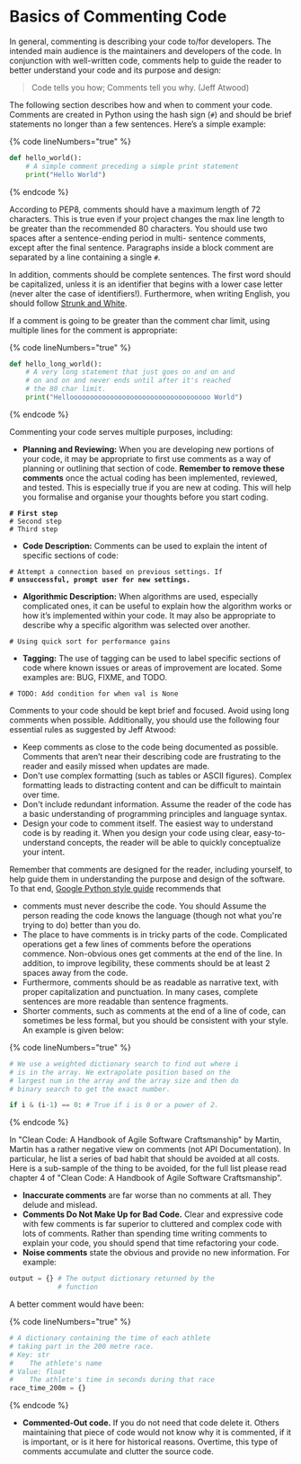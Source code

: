 # Basics of Commenting Code

In general, commenting is describing your code to/for developers. The intended main audience is the maintainers and developers of the code. In conjunction with well-written code, comments help to guide the reader to better understand your code and its purpose and design:

> Code tells you how; Comments tell you why. (Jeff Atwood)

The following section describes how and when to comment your code. Comments are created in Python using the hash sign (`#`) and should be brief statements no longer than a few sentences. Here’s a simple example:

{% code lineNumbers="true" %}
```python
def hello_world(): 
    # A simple comment preceding a simple print statement 
    print("Hello World")
```
{% endcode %}

According to PEP8, comments should have a maximum length of 72 characters. This is true even if your project changes the max line length to be greater than the recommended 80 characters. You should use two spaces after a sentence-ending period in multi- sentence comments, except after the final sentence. Paragraphs inside a block comment are separated by a line containing a single `#`.

In addition, comments should be complete sentences. The first word should be capitalized, unless it is an identifier that begins with a lower case letter (never alter the case of identifiers!). Furthermore, when writing English, you should follow [Strunk and White](https://faculty.washington.edu/heagerty/Courses/b572/public/StrunkWhite.pdf).

If a comment is going to be greater than the comment char limit, using multiple lines for the comment is appropriate:

{% code lineNumbers="true" %}
```python
def hello_long_world(): 
    # A very long statement that just goes on and on and 
    # on and on and never ends until after it's reached 
    # the 80 char limit. 
    print("Hellooooooooooooooooooooooooooooooooooo World")
```
{% endcode %}

Commenting your code serves multiple purposes, including:&#x20;

* **Planning and Reviewing:** When you are developing new portions of your code, it may be appropriate to first use comments as a way of planning or outlining that section of code. **Remember to remove these comments** once the actual coding has been implemented, reviewed, and tested. This is especially true if you are new at coding. This will help you formalise and organise your thoughts before you start coding.

<pre class="language-python"><code class="lang-python"><strong># First step
</strong># Second step
# Third step
</code></pre>

* **Code Description:** Comments can be used to explain the intent of specific sections of code:

<pre><code># Attempt a connection based on previous settings. If
<strong># unsuccessful, prompt user for new settings.
</strong></code></pre>

* **Algorithmic Description:** When algorithms are used, especially complicated ones, it can be useful to explain how the algorithm works or how it’s implemented within your code. It may also be appropriate to describe why a specific algorithm was selected over another.

```
# Using quick sort for performance gains
```

* **Tagging:** The use of tagging can be used to label specific sections of code where known issues or areas of improvement are located. Some examples are: BUG, FIXME, and TODO.

```
# TODO: Add condition for when val is None
```

Comments to your code should be kept brief and focused. Avoid using long comments when possible. Additionally, you should use the following four essential rules as suggested by Jeff Atwood:

* Keep comments as close to the code being documented as possible. Comments that aren’t near their describing code are frustrating to the reader and easily missed when updates are made.
* Don't use complex formatting (such as tables or ASCII figures). Complex formatting leads to distracting content and can be difficult to maintain over time.
* Don't include redundant information. Assume the reader of the code has a basic understanding of programming principles and language syntax.
* Design your code to comment itself. The easiest way to understand code is by reading it. When you design your code using clear, easy-to-understand concepts, the reader will be able to quickly conceptualize your intent.

Remember that comments are designed for the reader, including yourself, to help guide them in understanding the purpose and design of the software. To that end, [Google Python style guide](https://google.github.io/styleguide/pyguide.html) recommends that&#x20;

* comments must never describe the code. You should Assume the person reading the code knows the language (though not what you're trying to do) better than you do.&#x20;
* The place to have comments is in tricky parts of the code. Complicated operations get a few lines of comments before the operations commence. Non-obvious ones get comments at the end of the line. In addition, to improve legibility, these comments should be at least 2 spaces away from the code.&#x20;
* Furthermore, comments should be as readable as narrative text, with proper capitalization and punctuation. In many cases, complete sentences are more readable than sentence fragments.&#x20;
* Shorter comments, such as comments at the end of a line of code, can sometimes be less formal, but you should be consistent with your style. An example is given below:

{% code lineNumbers="true" %}
```python
# We use a weighted dictionary search to find out where i
# is in the array. We extrapolate position based on the
# largest num in the array and the array size and then do
# binary search to get the exact number.

if i & (i-1) == 0: # True if i is 0 or a power of 2. 
```
{% endcode %}

In "Clean Code: A Handbook of Agile Software Craftsmanship" by Martin, Martin has a rather negative view on comments (not API Documentation). In particular, he list a series of bad habit that should be avoided at all costs. Here is a sub-sample of the thing to be avoided, for the full list please read chapter 4 of "Clean Code: A Handbook of Agile Software Craftsmanship".&#x20;

* **Inaccurate comments** are far worse than no comments at all. They delude and mislead.&#x20;
* **Comments Do Not Make Up for Bad Code.** Clear and expressive code with few comments is far superior to cluttered and complex code with lots of comments. Rather than spending time writing comments to explain your code, you should spend that time refactoring your code.
* **Noise comments** state the obvious and provide no new information. For example:&#x20;

```python
output = {} # The output dictionary returned by the 
            # function
```

A better comment would have been:&#x20;

{% code lineNumbers="true" %}
```python
# A dictionary containing the time of each athlete
# taking part in the 200 metre race.
# Key: str
#    The athlete's name
# Value: float
#    The athlete's time in seconds during that race
race_time_200m = {}
```
{% endcode %}

* **Commented-Out code.** If you do not need that code delete it. Others maintaining that piece of code would not know why it is commented, if it is important, or is it here for historical reasons. Overtime, this type of comments accumulate and clutter the source code.&#x20;
